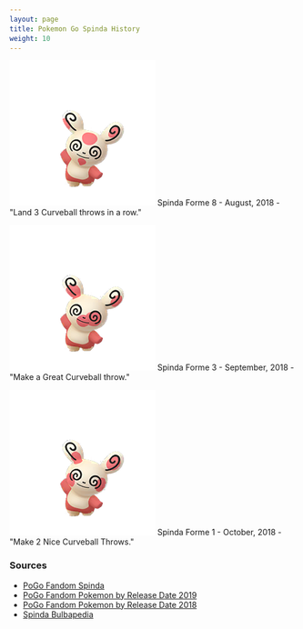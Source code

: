 ```yaml
---
layout: page
title: Pokemon Go Spinda History
weight: 10
---
```


![Forme 8](/images/SpindaForme8.png "Spinda Forme 8") Spinda Forme 8 - August, 2018 - "Land 3 Curveball throws in a row."

![Forme 3](/images/SpindaForme3.png "Spinda Forme 3") Spinda Forme 3 - September, 2018 - "Make a Great Curveball throw."

![Forme 1](/images/SpindaForme1.png "Spinda Forme 1") Spinda Forme 1 - October, 2018 - "Make 2 Nice Curveball Throws."

### Sources

- [PoGo Fandom Spinda](https://pokemongo.fandom.com/wiki/Spinda)
- [PoGo Fandom Pokemon by Release Date 2019](https://pokemongo.fandom.com/wiki/List_of_Pok%C3%A9mon_forms_by_release_date/2019)
- [PoGo Fandom Pokemon by Release Date 2018](https://pokemongo.fandom.com/wiki/List_of_Pok%C3%A9mon_forms_by_release_date/2018)
- [Spinda Bulbapedia](https://bulbapedia.bulbagarden.net/wiki/Spinda_(Pok%C3%A9mon)#Major_appearances)
